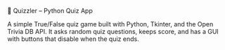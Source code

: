 📘 Quizzler – Python Quiz App

A simple True/False quiz game built with Python, Tkinter, and the Open Trivia DB API.
It asks random quiz questions, keeps score, and has a GUI with buttons that disable when the quiz ends.